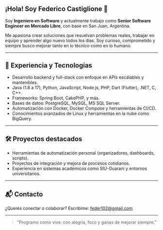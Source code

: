 ## ¡Hola! Soy Federico Castiglione 👋

Soy **Ingeniero en Software** y actualmente trabajo como **Senior Software Engineer en Mercado Libre**, con base en San Juan, Argentina.

Me apasiona crear soluciones que resuelvan problemas reales, trabajar en equipo y aprender algo nuevo todos los días. Soy curioso, comprometido y siempre busco mejorar tanto en lo técnico como en lo humano.

---

## 🚀 Experiencia y Tecnologías

- Desarrollo backend y full-stack con enfoque en APIs escalables y mantenibles.
- Java (1.8 a 17), Python, JavaScript, Node.js, PHP, Dart (Flutter), .NET, C, C++.
- Frameworks: Spring Boot, CakePHP, y más.
- Bases de datos: PostgreSQL, MySQL, MS SQL Server.
- Automatización con Docker, Docker Compose y herramientas de CI/CD.
- Conocimientos avanzados de Linux y herramientas en la nube como BigQuery.

---

## 🛠️ Proyectos destacados

- Herramientas de automatización personal (organizadores, dashboards, scripts).
- Proyectos de integración y mejora de procesos cotidianos.
- Experiencia en sistemas académicos como SIU-Guaraní y entornos universitarios.

---

## 📬 Contacto

¿Querés conectar o colaborar? Escribime: [feder102@gmail.com](mailto:feder102@gmail.com)

---

> “Programo como vivo: con alegría, foco y ganas de mejorar siempre.”
